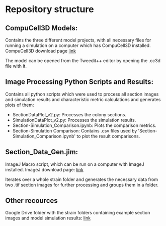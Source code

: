 # Repository structure

## CompuCell3D Models:
Contains the three different model projects, with all necessary files for running a simulation on a computer which has CompuCell3D installed.
CompuCell3D download page [link](https://compucell3d.org/SrcBin#MostRecent)

The model can be opened from the Tweedit++ editor by opening the .cc3d file with it.

## Image Processing Python Scripts and Results:
Contains all python scripts which were used to process all section images and simulation results and characteristic metric calculations and generates plots of them:

- SectionDataPlot_v2.py: Processes the colony sections.
- SimulationDataPlot_v2.py: Processes the simulation results.
- Section-Simulation_Comparison.ipynb: Plots the comparison metrics.
- Section-Simulation Comparison: Contains .csv files used by 'Section-Simulation_Comparison.ipynb' to plot the result comparisons.

## Section_Data_Gen.jim:
ImageJ Macro script, which can be run on a computer with ImageJ installed.
ImageJ download page: [link](https://imagej.net/ij/download.html)

Iterates over a whole strain folder and generates the necessary data from two .tif section images for further processing and groups them in a folder.


## Other recources
Google Drive folder with the strain folders containing example section images and model simulation results: [link](https://drive.google.com/drive/folders/1s5FahRhtLXPPjGtBNqd1eofk7OXduhBy?usp=sharing)
